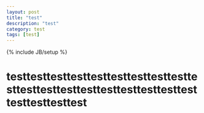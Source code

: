 ```yaml
---
layout: post
title: "test"
description: "test"
category: test 
tags: [test]
---
```

{% include JB/setup %}
# testtesttesttesttesttesttesttesttesttesttesttesttesttesttesttesttesttesttesttesttesttesttest